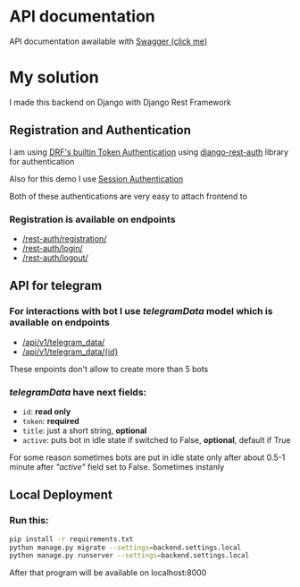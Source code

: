# API documentation
API documentation awailable with [Swagger (click me)](https://myawesomeeoratesttask.herokuapp.com/swagger/)
# My solution
I made this backend on Django with Django Rest Framework 

## Registration and Authentication
I am using [DRF's builtin Token Authentication](https://www.django-rest-framework.org/api-guide/authentication/#tokenauthentication) using [django-rest-auth](https://django-rest-auth.readthedocs.io/en/latest/) library for authentication 

Also for this demo I use [Session Authentication](https://www.django-rest-framework.org/api-guide/authentication/#sessionauthentication)

Both of these authentications are very easy to attach frontend to

### Registration is available on endpoints
- [/rest-auth/registration/](http://myawesomeeoratesttask.herokuapp.com/rest-auth/registration/)
- [/rest-auth/login/](http://myawesomeeoratesttask.herokuapp.com/rest-auth/login/)
- [/rest-auth/logout/](http://myawesomeeoratesttask.herokuapp.com/rest-auth/logout/)

## API for telegram
### For interactions with bot I use *telegramData* model which is available on endpoints
- [/api/v1/telegram_data/](http://myawesomeeoratesttask.herokuapp.com/api/v1/telegram_data/)
- [/api/v1/telegram_data/{id}](http://myawesomeeoratesttask.herokuapp.com/api/v1/telegram_data/)

These enpoints don't allow to create more than 5 bots 

### *telegramData* have next fields:
- `id`: **read only**
- `token`: **required**
- `title`: just a short string, **optional**
- `active`: puts bot in idle state if switched to False, **optional**, default if True

For some reason sometimes bots are put in idle state only after about 0.5-1 minute after *"active"* field set to False. Sometimes instanly



## Local Deployment
### Run this:
```bash
pip install -r requirements.txt
python manage.py migrate --settings=backend.settings.local
python manage.py runserver --settings=backend.settings.local
```
After that program will be available on localhost:8000